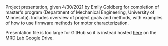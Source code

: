 Project presentation, given 4/30/2021 by Emily Goldberg for completion of master's program (Department of Mechanical Engineering, University of Minnesota). Includes overview of project goals and methods, with examples of how to use firmware methods for motor characterization.

Presentation file is too large for GitHub so it is instead hosted [here](https://drive.google.com/file/d/1NRWBzutMCRamwQZWTTwvUzT3JgvTqGlk/view?usp=sharing) on the MRD Lab Google Drive.
